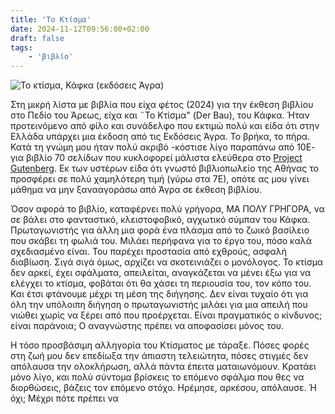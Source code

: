 ```yaml
---
title: 'Το Κτίσμα'
date: 2024-11-12T09:56:00+02:00
draft: false
tags:
    - 'βιβλίο'
---
```


![Το κτίσμα, Κάφκα (εκδόσεις Άγρα)](../../images/to-ktisma.jpg#center)

Στη μικρή λίστα με βιβλία που είχα φέτος (2024) για την έκθεση βιβλίου στο Πεδίο του Άρεως, είχα και ¨Το Κτίσμα" (Der Bau), του Κάφκα. Ήταν προτεινόμενο από φίλο και συνάδελφο που εκτιμώ πολύ και είδα ότι στην Ελλάδα υπάρχει μια έκδοση από τις Εκδόσεις Άγρα. Το βρήκα, το πήρα. Κατά τη γνώμη μου ήταν πολύ ακριβό -κόστισε λίγο παραπάνω από 10Ε- για βιβλίο 70 σελίδων που κυκλοφορεί μάλιστα ελεύθερα στο [Project Gutenberg](https://www.projekt-gutenberg.org/kafka/bau/bau.html). Εκ των υστέρων είδα ότι γνωστό βιβλιοπωλείο της Αθήνας το προσφέρει σε πολύ χαμηλότερη τιμή (γύρω στα 7Ε), οπότε ας μου γίνει μάθημα να μην ξανααγοράσω από Άγρα σε έκθεση βιβλίου.

Όσον αφορά το βιβλίο, καταφέρνει πολύ γρήγορα, ΜΑ ΠΟΛΥ ΓΡΗΓΟΡΑ, να σε βάλει στο φανταστικό, κλειστοφοβικό, αγχωτικό σύμπαν του Κάφκα. Πρωταγωνιστής για άλλη μια φορά ένα πλάσμα από το ζωικό βασίλειο που σκάβει τη φωλιά του. Μιλάει περήφανα για το έργο του, πόσο καλά σχεδιασμένο είναι. Του παρέχει προστασία από εχθρούς, ασφαλή διαβίωση. Σιγά σιγά όμως, αρχίζει να σκοτεινιάζει ο μονόλογος. Το κτίσμα δεν αρκεί, έχει σφάλματα, απειλείται, αναγκάζεται να μένει έξω για να ελέγχει το κτίσμα, φοβάται ότι θα χάσει τη περιουσία του, τον κόπο του. Και έτσι φτάνουμε μέχρι τη μέση της διήγησης. Δεν είναι τυχαίο ότι για όλη την υπόλοιπη διήγηση ο πρωταγωνιστής μιλάει για μια απειλή που νιώθει χωρίς να ξέρει από που προέρχεται. Είναι πραγματικός ο κίνδυνος; είναι παράνοια; Ο αναγνώστης πρέπει να αποφασίσει μόνος του.

Η τόσο προσβάσιμη αλληγορία του Κτίσματος με τάραξε. Πόσες φορές στη ζωή μου δεν επεδίωξα την άπιαστη τελειώτητα, πόσες στιγμές δεν απόλαυσα την ολοκλήρωση, αλλά πάντα έπειτα ματαιωνόμουν. Κρατάει μόνο λίγο, και πολύ σύντομα βρίσκεις το επόμενο σφάλμα που θες να διορθώσεις, βάζεις τον επόμενο στόχο. Ηρέμησε, αρκέσου, απόλαυσε. Ή όχι; Μέχρι πότε πρέπει να